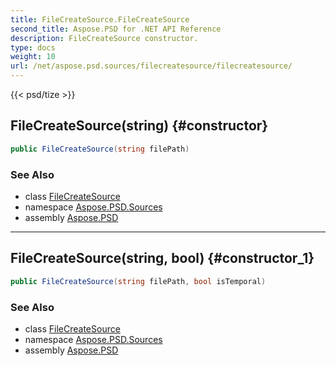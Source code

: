 ```yaml
---
title: FileCreateSource.FileCreateSource
second_title: Aspose.PSD for .NET API Reference
description: FileCreateSource constructor. 
type: docs
weight: 10
url: /net/aspose.psd.sources/filecreatesource/filecreatesource/
---
```

{{< psd/tize >}}
## FileCreateSource(string) {#constructor}

```csharp
public FileCreateSource(string filePath)
```

### See Also

* class [FileCreateSource](../)
* namespace [Aspose.PSD.Sources](../../filecreatesource/)
* assembly [Aspose.PSD](../../../)

---

## FileCreateSource(string, bool) {#constructor_1}

```csharp
public FileCreateSource(string filePath, bool isTemporal)
```

### See Also

* class [FileCreateSource](../)
* namespace [Aspose.PSD.Sources](../../filecreatesource/)
* assembly [Aspose.PSD](../../../)


